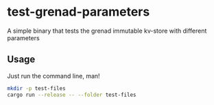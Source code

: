 # test-grenad-parameters
A simple binary that tests the grenad immutable kv-store with different parameters

## Usage

Just run the command line, man!

```bash
mkdir -p test-files
cargo run --release -- --folder test-files
```
